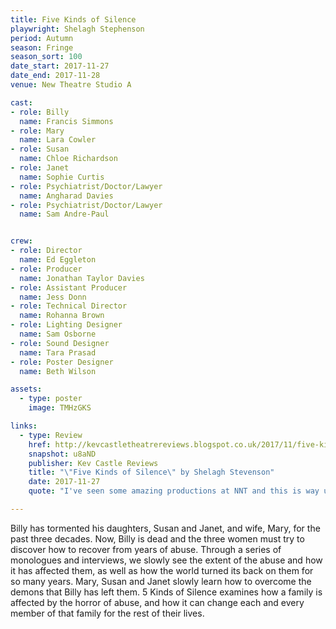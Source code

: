 ```yaml
---
title: Five Kinds of Silence
playwright: Shelagh Stephenson
period: Autumn
season: Fringe
season_sort: 100
date_start: 2017-11-27
date_end: 2017-11-28
venue: New Theatre Studio A

cast:
- role: Billy
  name: Francis Simmons
- role: Mary
  name: Lara Cowler
- role: Susan
  name: Chloe Richardson
- role: Janet
  name: Sophie Curtis
- role: Psychiatrist/Doctor/Lawyer
  name: Angharad Davies
- role: Psychiatrist/Doctor/Lawyer
  name: Sam Andre-Paul


crew:
- role: Director
  name: Ed Eggleton
- role: Producer
  name: Jonathan Taylor Davies
- role: Assistant Producer
  name: Jess Donn
- role: Technical Director
  name: Rohanna Brown
- role: Lighting Designer
  name: Sam Osborne
- role: Sound Designer
  name: Tara Prasad
- role: Poster Designer
  name: Beth Wilson

assets:
  - type: poster
    image: TMHzGKS

links:
  - type: Review
    href: http://kevcastletheatrereviews.blogspot.co.uk/2017/11/five-kinds-of-silence-by-shelagh.html
    snapshot: u8aND
    publisher: Kev Castle Reviews
    title: "\"Five Kinds of Silence\" by Shelagh Stevenson"
    date: 2017-11-27
    quote: "I've seen some amazing productions at NNT and this is way up there. I love new plays that I've neither seen nor heard of and it excites me that NNT feed my hunger for plays like this, and at the same time do it so well."

---
```


Billy has tormented his daughters, Susan and Janet, and wife, Mary, for the past three decades. Now, Billy is dead and the three women must try to discover how to recover from years of abuse. Through a series of monologues and interviews, we slowly see the extent of the abuse and how it has affected them, as well as how the world turned its back on them for so many years. Mary, Susan and Janet slowly learn how to overcome the demons that Billy has left them. 5 Kinds of Silence examines how a family is affected by the horror of abuse, and how it can change each and every member of that family for the rest of their lives.
